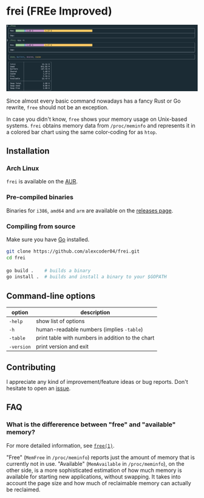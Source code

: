 
# frei (FREe Improved)

![screenshot](./screenshot.png)

Since almost every basic command nowadays has a fancy Rust or Go rewrite, `free`
should not be an exception.

In case you didn't know, `free` shows your memory usage on Unix-based systems.
`frei` obtains memory data from `/proc/meminfo` and represents it in a colored
bar chart using the same color-coding for as `htop`.

## Installation

### Arch Linux

`frei` is available on the [AUR](https://aur.archlinux.org/packages/frei).

### Pre-compiled binaries

Binaries for `i386`, `amd64` and `arm` are available on the [releases
page](https://github.com/alexcoder04/frei/releases/latest).

### Compiling from source

Make sure you have [Go](https://go.dev/doc/install) installed.

```sh
git clone https://github.com/alexcoder04/frei.git
cd frei

go build .    # builds a binary
go install .  # builds and install a binary to your $GOPATH
```

## Command-line options

| option     | description                                       |
|------------|---------------------------------------------------|
| `-help`    | show list of options                              |
| `-h`       | human-readable numbers (implies `-table`)         |
| `-table`   | print table with numbers in addition to the chart |
| `-version` | print version and exit                            |

## Contributing

I appreciate any kind of improvement/feature ideas or bug reports. Don't
hesitate to open an [issue](https://github.com/alexcoder04/frei/issues).

## FAQ

### What is the differerence between "free" and "available" memory?

For more detailed information, see [`free(1)`](https://man.archlinux.org/man/free.1).

"Free" (`MemFree` in `/proc/meminfo`) reports just the amount of memory that is
currently not in use. "Available" (`MemAvailable` in `/proc/meminfo`), on the
other side, is a more sophisticated estimation of how much memory is available
for starting new applications, without swapping. It takes into account the page
size and how much of reclaimable memory can actually be reclaimed.

